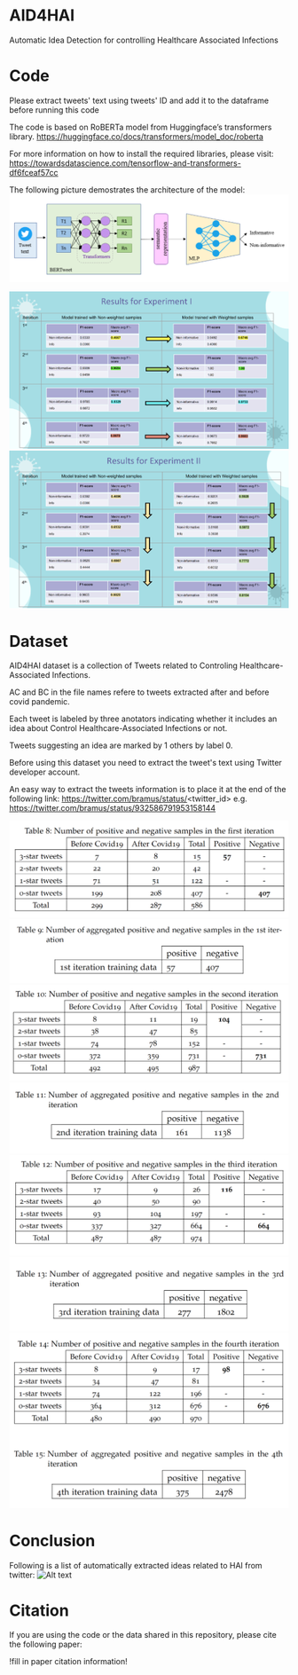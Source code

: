 # AID4HAI
Automatic Idea Detection for controlling Healthcare Associated Infections

# Code
Please extract tweets' text using tweets' ID and add it to the dataframe before running this code

The code is based on RoBERTa model from Huggingface’s transformers library. https://huggingface.co/docs/transformers/model_doc/roberta

For more information on how to install the required libraries, please visit: https://towardsdatascience.com/tensorflow-and-transformers-df6fceaf57cc

The following picture demostrates the architecture of the model:
![Alt text](images/model.png?raw=true "Transfer learning using BERTweet language model")

![Alt text](images/experiment1.png?raw=true "Transfer learning using BERTweet language model")
![Alt text](images/experiment2.png?raw=true "Transfer learning using BERTweet language model")


# Dataset

AID4HAI dataset is a collection of Tweets related to Controling Healthcare-Associated Infections.

AC and BC in the file names refere to tweets extracted after and before covid pandemic.

Each tweet is labeled by three anotators indicating whether it includes an idea about Control Healthcare-Associated Infections or not.

Tweets suggesting an idea are marked by 1 others by label 0.

Before using this dataset you need to extract the tweet's text using  Twitter developer account.

An easy way to extract the tweets information is to place it at the end of the following link: https://twitter.com/bramus/status/<twitter_id> e.g. https://twitter.com/bramus/status/932586791953158144

![Alt text](images/table1.png?raw=true "table1")
![Alt text](images/table2.png?raw=true "table2")
![Alt text](images/table3.png?raw=true "table3")
![Alt text](images/table4.png?raw=true "table4")
![Alt text](images/table5.png?raw=true "table5")
![Alt text](images/table6.png?raw=true "table6")
![Alt text](images/table7.png?raw=true "table7")

# Conclusion

Following is a list of automatically extracted ideas related to HAI from twitter:
![Alt text](images/idea.png?raw=true "idea")

# Citation
If you are using the code or the data shared in this repository, please cite the following paper:

!fill in paper citation information!
